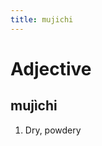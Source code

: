 ```yaml
---
title: mujichi
---
```


Adjective
================================

mujìchi
----------------

1. Dry, powdery
